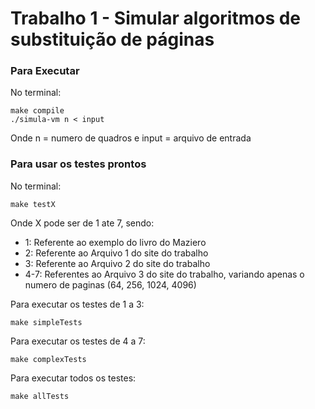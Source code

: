 # Trabalho 1 - Simular algoritmos de substituição de páginas

### Para Executar
No terminal:
```
make compile
./simula-vm n < input
```
Onde n = numero de quadros e input = arquivo de entrada

### Para usar os testes prontos
No terminal:
```
make testX
```
Onde X pode ser de 1 ate 7, sendo:
- 1: Referente ao exemplo do livro do Maziero
- 2: Referente ao Arquivo 1 do site do trabalho
- 3: Referente ao Arquivo 2 do site do trabalho
- 4-7: Referentes ao Arquivo 3 do site do trabalho, variando apenas o numero de paginas (64, 256, 1024, 4096)

Para executar os testes de 1 a 3:
```
make simpleTests
```

Para executar os testes de 4 a 7:
```
make complexTests
```

Para executar todos os testes:
```
make allTests
```
